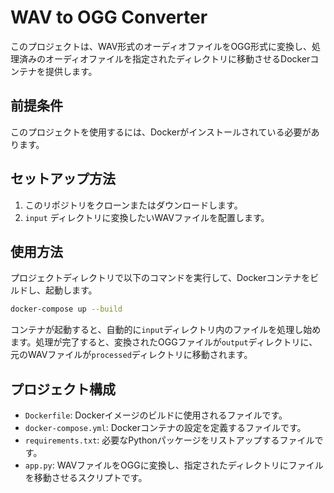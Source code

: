 # WAV to OGG Converter

このプロジェクトは、WAV形式のオーディオファイルをOGG形式に変換し、処理済みのオーディオファイルを指定されたディレクトリに移動させるDockerコンテナを提供します。

## 前提条件

このプロジェクトを使用するには、Dockerがインストールされている必要があります。

## セットアップ方法

1. このリポジトリをクローンまたはダウンロードします。
2. `input` ディレクトリに変換したいWAVファイルを配置します。

## 使用方法

プロジェクトディレクトリで以下のコマンドを実行して、Dockerコンテナをビルドし、起動します。

```bash
docker-compose up --build
```

コンテナが起動すると、自動的に`input`ディレクトリ内のファイルを処理し始めます。処理が完了すると、変換されたOGGファイルが`output`ディレクトリに、元のWAVファイルが`processed`ディレクトリに移動されます。

## プロジェクト構成

- `Dockerfile`: Dockerイメージのビルドに使用されるファイルです。
- `docker-compose.yml`: Dockerコンテナの設定を定義するファイルです。
- `requirements.txt`: 必要なPythonパッケージをリストアップするファイルです。
- `app.py`: WAVファイルをOGGに変換し、指定されたディレクトリにファイルを移動させるスクリプトです。
